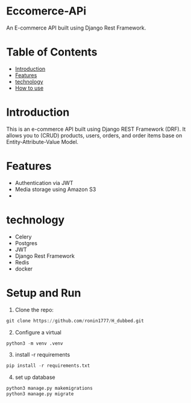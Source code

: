 # Eccomerce-APi

An E-commerce API built using Django Rest Framework.

# Table of Contents
* [Introduction](https://github.com/ronin1777/Eccomerce-APi/blob/main/README.md#introduction)
* [Features](https://github.com/ronin1777/H_dubbed/blob/main/README.md#features)
* [technology](https://github.com/ronin1777/H_dubbed/blob/main/README.md#technology)
* [How to use](https://github.com/ronin1777/H_dubbed/blob/main/README.md#setup-and-run)

# Introduction
This is an e-commerce API built using Django REST Framework (DRF). It allows you to (CRUD) products, users, orders, and order items base on Entity-Attribute-Value Model.

# Features
* Authentication via JWT
* Media storage using Amazon S3
* 

# technology
* Celery
* Postgres
* JWT
* Django Rest Framework
* Redis
* docker
# Setup and Run
1. Clone the repo:
```python
git clone https://github.com/ronin1777/H_dubbed.git
```
2. Configure a virtual
```python
python3 -m venv .venv
```
3. install -r requirements
```python
pip install -r requirements.txt
```
4. set up database
```python
python3 manage.py makemigrations
python3 manage.py migrate
```

